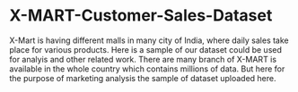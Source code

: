 # X-MART-Customer-Sales-Dataset
X-Mart is having different malls in many city of India, where daily sales take place for various products. Here is a sample of our dataset could be used for analyis and other related work. There are many branch of X-MART is available in the whole country which contains millions of data. But here for the purpose of marketing analysis the sample of dataset uploaded here. 

